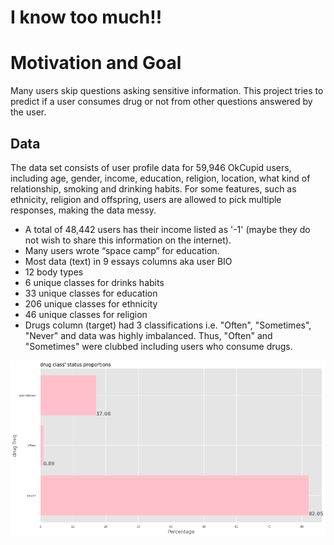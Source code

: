 # I know too much!!

# Motivation and Goal
Many users skip questions asking sensitive information. This project tries to predict if a user consumes drug or not from other questions answered by the user.


## Data
The data set consists of user profile data for 59,946 OkCupid users, including age, gender, income, education, religion, location, what kind of relationship, smoking and drinking habits. For some features, such as ethnicity, religion and offspring, users are allowed to pick multiple responses, making the data messy.

* A total of 48,442 users has their income listed as '-1' (maybe they do not wish to share this information on the internet).
* Many users wrote “space camp” for education.
* Most data (text) in 9 essays columns aka user BIO
* 12 body types
* 6 unique classes for drinks habits
* 33 unique classes for education
* 206 unique classes for ethnicity
* 46 unique classes for religion
* Drugs column (target) had 3 classifications i.e. "Often", "Sometimes", "Never" and data was highly imbalanced. Thus, "Often" and "Sometimes" were clubbed including users who consume drugs.

![Image](/images/drug_perc.png)





